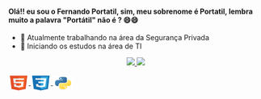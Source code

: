 #### Olá!! eu sou o Fernando Portatil, sim, meu sobrenome é Portatil, lembra muito a palavra "Portátil" não é ? 😄😄

<!--
**FernandoPortatil/FernandoPortatil** is a ✨ _special_ ✨ repository because its `README.md` (this file) appears on your GitHub profile.
-->

- 🔭 Atualmente trabalhando na área da Segurança Privada 
- 🌱 Iniciando os estudos na área de TI

<div align="center">
  <a href="https://github.com/FernandoPortatil">
  <img height="180em" src="https://github-readme-stats.vercel.app/api?username=FernandoPortatil&show_icons=true&theme=dark&include_all_commits=true&count_private=true"/>
  <img height="120em" src="https://github-readme-stats.vercel.app/api/top-langs/?username=FernandoPortatil&layout=compact&langs_count=7&theme=dark"/>
</div>
  
  
<div>
 <div style="display: inline_block"><br>
  <img align="center" alt="Rafa-HTML" height="30" width="40" src="https://raw.githubusercontent.com/devicons/devicon/master/icons/html5/html5-original.svg">
  <img align="center" alt="Rafa-CSS" height="30" width="40" src="https://raw.githubusercontent.com/devicons/devicon/master/icons/css3/css3-original.svg">
  <img align="center" alt="Rafa-Python" height="30" width="40" src="https://raw.githubusercontent.com/devicons/devicon/master/icons/python/python-original.svg"> 
</div>
